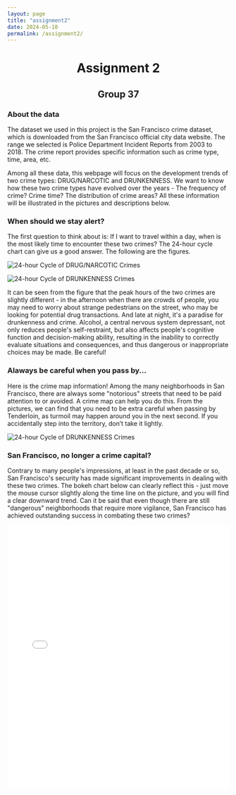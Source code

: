 ```yaml
---
layout: page
title: "assignment2"
date: 2024-05-10
permalink: /assignment2/
---
```


# <center>Assignment 2</center>
## <center>Group 37</center>

 
### About the data

The dataset we used in this project is the San Francisco crime dataset, which is downloaded from the San Francisco official city data website. The range we selected is Police Department Incident Reports from 2003 to 2018. The crime report provides specific information such as crime type, time, area, etc. 

Among all these data, this webpage will focus on the development trends of two crime types: DRUG/NARCOTIC and DRUNKENNESS. We want to know how these two crime types have evolved over the years - The frequency of crime? Crime time? The distribution of crime areas? All these information will be illustrated in the pictures and descriptions below.

### When should we stay alert?

The first question to think about is: If I want to travel within a day, when is the most likely time to encounter these two crimes? The 24-hour cycle chart can give us a good answer. The following are the figures.

![24-hour Cycle of DRUG/NARCOTIC Crimes](/images/crimepic1.jpg)

![24-hour Cycle of DRUNKENNESS Crimes](/images/crimepic2.jpg)


It can be seen from the figure that the peak hours of the two crimes are slightly different - in the afternoon when there are crowds of people, you may need to worry about strange pedestrians on the street, who may be looking for potential drug transactions. And late at night, it's a paradise for drunkenness and crime. Alcohol, a central nervous system depressant, not only reduces people's self-restraint, but also affects people's cognitive function and decision-making ability, resulting in the inability to correctly evaluate situations and consequences, and thus dangerous or inappropriate choices may be made. Be careful!

### Alaways be careful when you pass by...

Here is the crime map information! Among the many neighborhoods in San Francisco, there are always some "notorious" streets that need to be paid attention to or avoided. A crime map can help you do this. From the pictures, we can find that you need to be extra careful when passing by Tenderloin, as turmoil may happen around you in the next second. If you accidentally step into the territory, don’t take it lightly.

![24-hour Cycle of DRUNKENNESS Crimes](/images/crimemap.png)



### San Francisco, no longer a crime capital?
Contrary to many people's impressions, at least in the past decade or so, San Francisco's security has made significant improvements in dealing with these two crimes. The bokeh chart below can clearly reflect this - just move the mouse cursor slightly along the time line on the picture, and you will find a clear downward trend. Can it be said that even though there are still "dangerous" neighborhoods that require more vigilance, San Francisco has achieved outstanding success in combating these two crimes?


<iframe src="/myblog/images/crimetrends.html" style="width:100%; height:600px;" frameborder="0"></iframe>
    